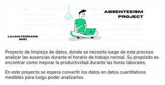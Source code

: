<img src=https://github.com/lujanferraro/Absenteeism-DataPreprocessing/blob/master/portada.png alt="portada"/>

Proyecto de limpieza de datos, donde se necesita luego de este proceso analizar las ausencias durante el horario de trabajo normal.
 Su propósito es encontrar como mejorar la productividad durante las horas laborales.

En este proyecto se espera convertir los datos  en datos cuantitativos medibles  para luego poder analizarlos.
